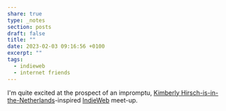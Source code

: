 ```yaml
---
share: true
type: _notes
section: posts
draft: false
title: ""
date: 2023-02-03 09:16:56 +0100
excerpt: ""
tags:
  - indieweb
  - internet friends
---
```



I'm quite excited at the prospect of an impromptu, [Kimberly Hirsch-is-in-the-Netherlands](https://micro.blog/KimberlyHirsh/16448921)-inspired [IndieWeb](https://indieweb.org) meet-up.